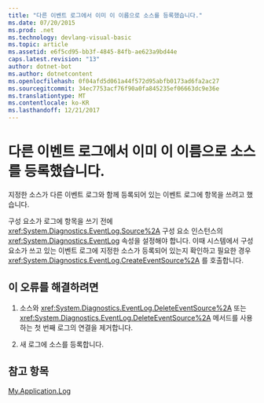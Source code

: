 ```yaml
---
title: "다른 이벤트 로그에서 이미 이 이름으로 소스를 등록했습니다."
ms.date: 07/20/2015
ms.prod: .net
ms.technology: devlang-visual-basic
ms.topic: article
ms.assetid: e6f5cd95-bb3f-4845-84fb-ae623a9bd44e
caps.latest.revision: "13"
author: dotnet-bot
ms.author: dotnetcontent
ms.openlocfilehash: 0f04afd5d061a44f572d95abfb0173ad6fa2ac27
ms.sourcegitcommit: 34ec7753acf76f90a0fa845235ef06663dc9e36e
ms.translationtype: MT
ms.contentlocale: ko-KR
ms.lasthandoff: 12/21/2017
---
```

# <a name="another-event-log-has-already-registered-a-source-with-this-name"></a>다른 이벤트 로그에서 이미 이 이름으로 소스를 등록했습니다.
지정한 소스가 다른 이벤트 로그와 함께 등록되어 있는 이벤트 로그에 항목을 쓰려고 했습니다.  
  
 구성 요소가 로그에 항목을 쓰기 전에 <xref:System.Diagnostics.EventLog.Source%2A> 구성 요소 인스턴스의 <xref:System.Diagnostics.EventLog> 속성을 설정해야 합니다. 이때 시스템에서 구성 요소가 쓰고 있는 이벤트 로그에 지정한 소스가 등록되어 있는지 확인하고 필요한 경우 <xref:System.Diagnostics.EventLog.CreateEventSource%2A> 를 호출합니다.  
  
## <a name="to-correct-this-error"></a>이 오류를 해결하려면  
  
1.  소스와 <xref:System.Diagnostics.EventLog.DeleteEventSource%2A> 또는 <xref:System.Diagnostics.EventLog.DeleteEventSource%2A> 메서드를 사용하는 첫 번째 로그의 연결을 제거합니다.  
  
2.  새 로그에 소스를 등록합니다.  
  
## <a name="see-also"></a>참고 항목  
 [My.Application.Log](xref:Microsoft.VisualBasic.ApplicationServices.ApplicationBase.Log)  

